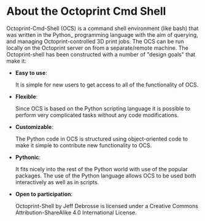 # About the Octoprint Cmd Shell

  Octoprint-Cmd-Shell (OCS) is a command shell environment (like bash) that was written in the Python_ programming language   with the aim of querying, and managing Octoprint-controlled 3D print jobs. The OCS can be run locally on the Octoprint
  server on from a separate/remote machine. The Octoprint-shell has been constructed with a number of "design goals" that
  make it:


- **Easy to use**:

  It is simple for new users to get access to all of the functionality
  of OCS.

- **Flexible**:

  Since OCS is based on the Python scripting language it is possible
  to perform very complicated tasks without any code modifications.

- **Customizable**:

  The Python code in OCS is structured using object-oriented code to make 
  it simple to contribute new functionality to OCS.

- **Pythonic**:

  It fits nicely into the rest of the Python world with use of the popular packages. The use of the Python language 
  allows OCS to be used both interactively as well as in scripts.

- **Open to participation**:

  Octoprint-Shell by Jeff Debrosse is licensed under a Creative Commons Attribution-ShareAlike 4.0 International License.

